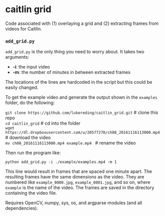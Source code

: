# caitlin grid

Code associated with (1) overlaying a grid and (2) extracting frames from videos for Caitlin.

### `add_grid.py`

`add_grid.py` is the only thing you need to worry about. It takes two arguments:
  - __-i__: the input video
  - __-m__: the number of minutes in between extracted frames

The locations of the lines are hardcoded in the script but this could be easily changed.

To get the example video and generate the output shown in the `examples` folder, do the following:

`git clone https://github.com/lukereding/caitlin_grid.git` # clone this repo       
`cd caitlin_grid`    # cd into the folder      
`wget https://dl.dropboxusercontent.com/u/20577270/ch08_20161116113000.mp4 ` # download the video        
`mv ch08_20161116113000.mp4 example.mp4 ` # rename the video     

Then run the program like:

`python add_grid.py -i ./example/examples.mp4 -m 1`

This line would result in frames that are spaced one minute apart. The resulting frames have the same dimensions as the video. They are numbered like `example_0000.jpg`, `example_0001.jpg`, and so on, where `example` is the name of the video. The frames are saved in the directory containing the video file.



Requires OpenCV, numpy, sys, os, and argparse modules (and all dependencies).
